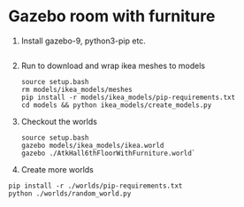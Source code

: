 # Gazebo room with furniture

1. Install gazebo-9, python3-pip etc.
    ```

3. Run to download and wrap ikea meshes to models

    ``` shellsession
    source setup.bash
    rm models/ikea_models/meshes
    pip install -r models/ikea_models/pip-requirements.txt
    cd models && python ikea_models/create_models.py
    ```

4. Checkout the worlds

    ``` shellsession
    source setup.bash
    gazebo models/ikea_models/ikea.world
    gazebo ./AtkHall6thFloorWithFurniture.world`
    ```
    
6. Create more worlds

  ``` shellsession
  pip install -r ./worlds/pip-requirements.txt
  python ./worlds/random_world.py
  ```

    
